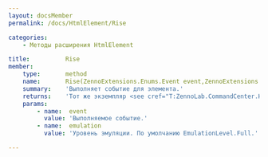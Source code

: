 ```yaml
---
layout: docsMember
permalink: /docs/HtmlElement/Rise

categories:
    - Методы расширения HtmlElement

title:          Rise
member:
    type:       method
    name:       Rise(ZennoExtensions.Enums.Event event,ZennoExtensions.Enums.Emulation emulation)
    summary:    'Выполняет событие для элемента.'
    returns:    'Тот же экземпляр <see cref="T:ZennoLab.CommandCenter.HtmlElement" /> для Fluent Interface'
    params:
        - name:  event
          value: 'Выполняемое событие.'
        - name:  emulation
          value: 'Уровень эмуляции. По умолчанию EmulationLevel.Full.'

---
```


